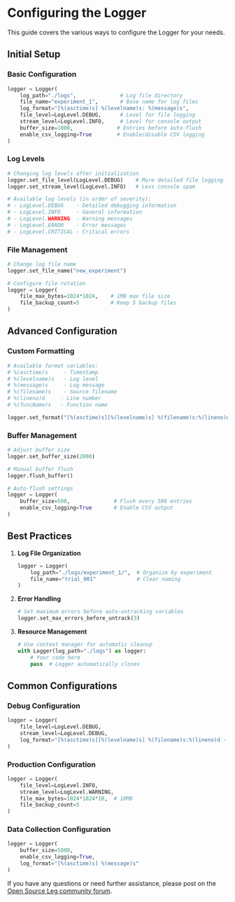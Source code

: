 # Configuring the Logger

This guide covers the various ways to configure the Logger for your needs.

## Initial Setup

### Basic Configuration

```python
logger = Logger(
    log_path="./logs",              # Log file directory
    file_name="experiment_1",       # Base name for log files
    log_format="[%(asctime)s] %(levelname)s: %(message)s",
    file_level=LogLevel.DEBUG,      # Level for file logging
    stream_level=LogLevel.INFO,     # Level for console output
    buffer_size=1000,              # Entries before auto-flush
    enable_csv_logging=True        # Enable/disable CSV logging
)
```

### Log Levels

```python
# Changing log levels after initialization
logger.set_file_level(LogLevel.DEBUG)    # More detailed file logging
logger.set_stream_level(LogLevel.INFO)   # Less console spam

# Available log levels (in order of severity):
# - LogLevel.DEBUG    - Detailed debugging information
# - LogLevel.INFO     - General information
# - LogLevel.WARNING  - Warning messages
# - LogLevel.ERROR    - Error messages
# - LogLevel.CRITICAL - Critical errors
```

### File Management

```python
# Change log file name
logger.set_file_name("new_experiment")

# Configure file rotation
logger = Logger(
    file_max_bytes=1024*1024,    # 1MB max file size
    file_backup_count=5          # Keep 5 backup files
)
```

## Advanced Configuration

### Custom Formatting

```python
# Available format variables:
# %(asctime)s     - Timestamp
# %(levelname)s   - Log level
# %(message)s     - Log message
# %(filename)s    - Source filename
# %(lineno)d     - Line number
# %(funcName)s   - Function name

logger.set_format("[%(asctime)s][%(levelname)s] %(filename)s:%(lineno)d - %(message)s")
```

### Buffer Management

```python
# Adjust buffer size
logger.set_buffer_size(2000)

# Manual buffer flush
logger.flush_buffer()

# Auto-flush settings
logger = Logger(
    buffer_size=500,              # Flush every 500 entries
    enable_csv_logging=True       # Enable CSV output
)
```

## Best Practices

1. **Log File Organization**

   ```python
   logger = Logger(
       log_path="./logs/experiment_1/",  # Organize by experiment
       file_name="trial_001"             # Clear naming
   )
   ```

2. **Error Handling**

   ```python
   # Set maximum errors before auto-untracking variables
   logger.set_max_errors_before_untrack(3)
   ```

3. **Resource Management**
   ```python
   # Use context manager for automatic cleanup
   with Logger(log_path="./logs") as logger:
       # Your code here
       pass  # Logger automatically closes
   ```

## Common Configurations

### Debug Configuration

```python
logger = Logger(
    file_level=LogLevel.DEBUG,
    stream_level=LogLevel.DEBUG,
    log_format="[%(asctime)s][%(levelname)s] %(filename)s:%(lineno)d - %(message)s"
)
```

### Production Configuration

```python
logger = Logger(
    file_level=LogLevel.INFO,
    stream_level=LogLevel.WARNING,
    file_max_bytes=1024*1024*10,  # 10MB
    file_backup_count=5
)
```

### Data Collection Configuration

```python
logger = Logger(
    buffer_size=5000,
    enable_csv_logging=True,
    log_format="[%(asctime)s] %(message)s"
)
```

If you have any questions or need further assistance, please post on the [Open Source Leg community forum](https://opensourceleg.org/community).
